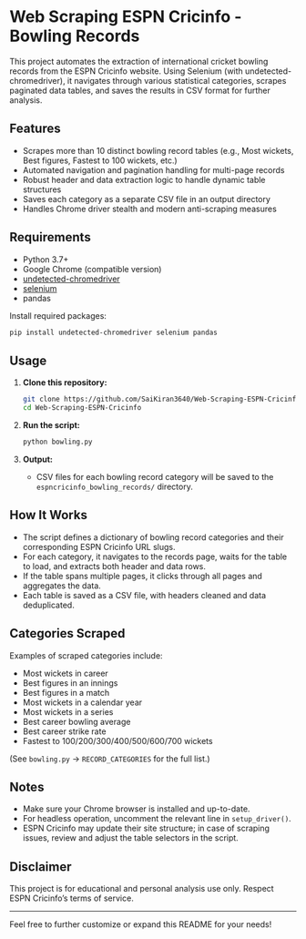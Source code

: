 # Web Scraping ESPN Cricinfo - Bowling Records

This project automates the extraction of international cricket bowling records from the ESPN Cricinfo website. Using Selenium (with undetected-chromedriver), it navigates through various statistical categories, scrapes paginated data tables, and saves the results in CSV format for further analysis.

## Features

- Scrapes more than 10 distinct bowling record tables (e.g., Most wickets, Best figures, Fastest to 100 wickets, etc.)
- Automated navigation and pagination handling for multi-page records
- Robust header and data extraction logic to handle dynamic table structures
- Saves each category as a separate CSV file in an output directory
- Handles Chrome driver stealth and modern anti-scraping measures

## Requirements

- Python 3.7+
- Google Chrome (compatible version)
- [undetected-chromedriver](https://github.com/ultrafunkamsterdam/undetected-chromedriver)
- [selenium](https://selenium.dev/)
- pandas

Install required packages:
```bash
pip install undetected-chromedriver selenium pandas
```

## Usage

1. **Clone this repository:**
    ```bash
    git clone https://github.com/SaiKiran3640/Web-Scraping-ESPN-Cricinfo.git
    cd Web-Scraping-ESPN-Cricinfo
    ```

2. **Run the script:**
    ```bash
    python bowling.py
    ```

3. **Output:**
    - CSV files for each bowling record category will be saved to the `espncricinfo_bowling_records/` directory.

## How It Works

- The script defines a dictionary of bowling record categories and their corresponding ESPN Cricinfo URL slugs.
- For each category, it navigates to the records page, waits for the table to load, and extracts both header and data rows.
- If the table spans multiple pages, it clicks through all pages and aggregates the data.
- Each table is saved as a CSV file, with headers cleaned and data deduplicated.

## Categories Scraped

Examples of scraped categories include:

- Most wickets in career
- Best figures in an innings
- Best figures in a match
- Most wickets in a calendar year
- Most wickets in a series
- Best career bowling average
- Best career strike rate
- Fastest to 100/200/300/400/500/600/700 wickets

(See `bowling.py` → `RECORD_CATEGORIES` for the full list.)

## Notes

- Make sure your Chrome browser is installed and up-to-date.
- For headless operation, uncomment the relevant line in `setup_driver()`.
- ESPN Cricinfo may update their site structure; in case of scraping issues, review and adjust the table selectors in the script.

## Disclaimer

This project is for educational and personal analysis use only. Respect ESPN Cricinfo’s terms of service.

---

Feel free to further customize or expand this README for your needs!
